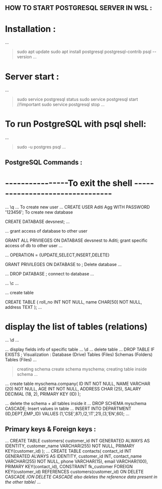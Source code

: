 ## HOW TO START POSTGRESQL SERVER IN WSL :

# Installation :
...
> sudo apt update
> sudo apt install postgresql postgresql-contrib
> psql --version
...
# Server start :
...
> sudo service postgresql status
> sudo service postgresql start //!important
> sudo service postgresql stop
...
# To run PostgreSQL with psql shell:
...
> sudo -u postgres psql
...
## PostgreSQL Commands :
# ----------------To exit the shell --------------------------------
...
\q
...
To create new user
...
CREATE USER Aditi Agg  WITH PASSWORD '123456';
To create new database

CREATE DATABASE devsnest;
...

...
grant access of database to other user

GRANT ALL PRIVIlEGES ON DATABASE devsnest to Aditi;
grant specific access of db to other user
...

...
OPERATION = {UPDATE,SELECT,INSERT,DELETE}

GRANT <OPERATION> PRIVILEGES ON DATABASE <devsnest> to <Aditi>;
Delete database
...

...
DROP DATABASE <devsnest>;
connect to database
...

...
\c 
...

...
<devsnest>
create table

CREATE TABLE <stud>(
roll_no INT NOT NULL,
name CHAR[50] NOT NULL,
address TEXT
);
...


# display the list of tables (relations)
...
\d
...

...
display fields info of specific table
...
\d 
...
<stud>
delete table
...
DROP TABLE IF EXISTS <stud>;
Visualization :
Database (Drive)
Tables (Files)
Schemas (Folders)
Tables (Files)
...
> creating schema
create schema myschema;
creating table inside schema
...

...
create table myschema.company(
   ID   INT              NOT NULL,
   NAME VARCHAR (20)     NOT NULL,
   AGE  INT              NOT NULL,
   ADDRESS  CHAR (25),
   SALARY   DECIMAL (18, 2),
   PRIMARY KEY (ID)
);

...
delete the schema + all tables inside it
...
DROP SCHEMA myschema CASCADE;
Insert values in table
...
INSERT INTO DEPARTMENT (ID,DEPT,EMP_ID)
VALUES (1,'CSE',87),(2,'IT',21),(3,'EN',60);
...
## Primary keys & Foreign keys :
...
CREATE TABLE customers(
   customer_id INT GENERATED ALWAYS AS IDENTITY,
   customer_name VARCHAR(255) NOT NULL,
   PRIMARY KEY(customer_id)
);
...
CREATE TABLE contacts(
   contact_id INT GENERATED ALWAYS AS IDENTITY,
   customer_id INT,
   contact_name VARCHAR(255) NOT NULL,
   phone VARCHAR(15),
   email VARCHAR(100),
   PRIMARY KEY(contact_id),
   CONSTRAINT fk_customer
      FOREIGN KEY(customer_id)
	  REFERENCES customers(customer_id)
	  ON DELETE CASCADE                /*ON DELETE CASCADE also deletes the reference
                                        data present in the other table*/
                                        ...